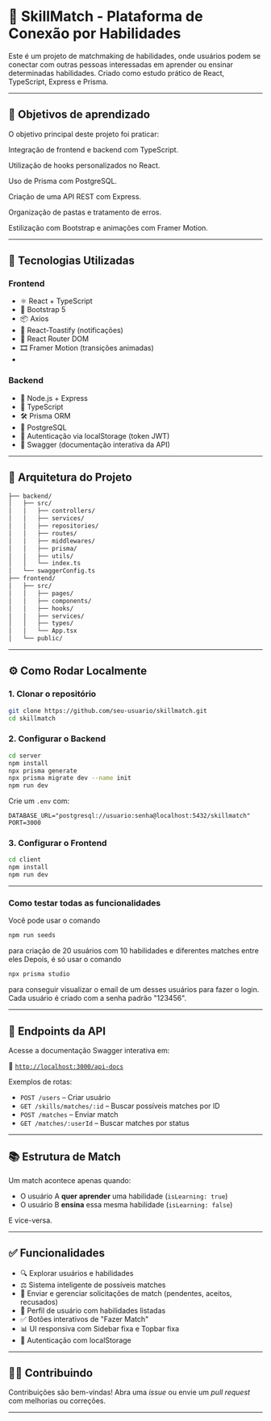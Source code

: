 # 🎯 SkillMatch - Plataforma de Conexão por Habilidades

Este é um projeto de matchmaking de habilidades, onde usuários podem se conectar com outras pessoas interessadas em aprender ou ensinar determinadas habilidades. Criado como estudo prático de React, TypeScript, Express e Prisma.

---

## 🎯 Objetivos de aprendizado

O objetivo principal deste projeto foi praticar:

Integração de frontend e backend com TypeScript.

Utilização de hooks personalizados no React.

Uso de Prisma com PostgreSQL.

Criação de uma API REST com Express.

Organização de pastas e tratamento de erros.

Estilização com Bootstrap e animações com Framer Motion.

---

## 🚀 Tecnologias Utilizadas

### Frontend
- ⚛️ React + TypeScript
- 💅 Bootstrap 5
- 📦 Axios
- 🍞 React-Toastify (notificações)
- 🔄 React Router DOM
- 🎞 Framer Motion (transições animadas)
- 

### Backend
- 🧩 Node.js + Express
- 🧬 TypeScript
- 🛠 Prisma ORM
- 🐘 PostgreSQL
- 🔐 Autenticação via localStorage (token JWT)
- 📄 Swagger (documentação interativa da API)

---

## 📐 Arquitetura do Projeto

```bash
├── backend/
│   ├── src/
│   │   ├── controllers/
│   │   ├── services/
│   │   ├── repositories/
│   │   ├── routes/
│   │   ├── middlewares/
│   │   ├── prisma/
│   │   ├── utils/
│   │   └── index.ts
│   └── swaggerConfig.ts
├── frontend/
│   ├── src/
│   │   ├── pages/
│   │   ├── components/
│   │   ├── hooks/
│   │   ├── services/
│   │   ├── types/
│   │   └── App.tsx
│   └── public/
```

---

## ⚙️ Como Rodar Localmente

### 1. Clonar o repositório

```bash
git clone https://github.com/seu-usuario/skillmatch.git
cd skillmatch
```

### 2. Configurar o Backend

```bash
cd server
npm install
npx prisma generate
npx prisma migrate dev --name init
npm run dev
```

Crie um `.env` com:

```env
DATABASE_URL="postgresql://usuario:senha@localhost:5432/skillmatch"
PORT=3000
```

### 3. Configurar o Frontend

```bash
cd client
npm install
npm run dev
```

---

### Como testar todas as funcionalidades

Você pode usar o comando 
```bash
npm run seeds
```
para criação de 20 usuários com 10 habilidades e diferentes matches entre eles
Depois, é só usar o comando
```bash
npx prisma studio
``` 
para conseguir visualizar o email de um desses usuários para fazer o login.
Cada usuário é criado com a senha padrão "123456".

---

## 🧪 Endpoints da API

Acesse a documentação Swagger interativa em:

📄 [`http://localhost:3000/api-docs`](http://localhost:3000/api-docs)

Exemplos de rotas:

- `POST /users` – Criar usuário
- `GET /skills/matches/:id` – Buscar possíveis matches por ID
- `POST /matches` – Enviar match
- `GET /matches/:userId` – Buscar matches por status

---

## 📚 Estrutura de Match

Um match acontece apenas quando:
- O usuário A **quer aprender** uma habilidade (`isLearning: true`)
- O usuário B **ensina** essa mesma habilidade (`isLearning: false`)

E vice-versa.

---

## ✅ Funcionalidades

- 🔍 Explorar usuários e habilidades
- ⚖️ Sistema inteligente de possíveis matches
- 💌 Enviar e gerenciar solicitações de match (pendentes, aceitos, recusados)
- 📁 Perfil de usuário com habilidades listadas
- ✅ Botões interativos de "Fazer Match"
- 📊 UI responsiva com Sidebar fixa e Topbar fixa
- 🔐 Autenticação com localStorage

---

## 🧑‍💻 Contribuindo

Contribuições são bem-vindas! Abra uma _issue_ ou envie um _pull request_ com melhorias ou correções.

---